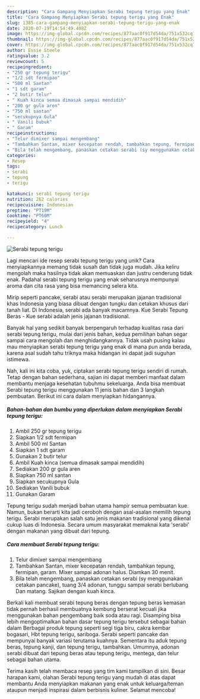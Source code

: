 ```yaml
---
description: "Cara Gampang Menyiapkan Serabi tepung terigu yang Enak"
title: "Cara Gampang Menyiapkan Serabi tepung terigu yang Enak"
slug: 1385-cara-gampang-menyiapkan-serabi-tepung-terigu-yang-enak
date: 2020-07-19T14:54:49.408Z
image: https://img-global.cpcdn.com/recipes/877aac0f917d54da/751x532cq70/serabi-tepung-terigu-foto-resep-utama.jpg
thumbnail: https://img-global.cpcdn.com/recipes/877aac0f917d54da/751x532cq70/serabi-tepung-terigu-foto-resep-utama.jpg
cover: https://img-global.cpcdn.com/recipes/877aac0f917d54da/751x532cq70/serabi-tepung-terigu-foto-resep-utama.jpg
author: Essie Steele
ratingvalue: 3.2
reviewcount: 5
recipeingredient:
- "250 gr tepung terigu"
- "1/2 sdt fermipan"
- "500 ml Santan"
- "1 sdt garam"
- "2 butir telur"
- " Kuah kinca semua dimasak sampai mendidih"
- "200 gr gula aren"
- "750 ml santan"
- "secukupnya Gula"
- " Vanili bubuk"
- " Garam"
recipeinstructions:
- "Telur dimixer sampai mengembang"
- "Tambahkan Santan, mixer kecepatan rendah, tambahkan tepung, fermipan, garam. Mixer sampai adonan halus. Diamkan 30 menit."
- "Bila telah mengembang, panaskan cetakan serabi (sy menggunakan cetakan pancake), tuang 3/4 adonan, tunggu sampai serabi berlubang Dan matang. Sajikan dengan kuah kinca."
categories:
- Resep
tags:
- serabi
- tepung
- terigu

katakunci: serabi tepung terigu 
nutrition: 262 calories
recipecuisine: Indonesian
preptime: "PT19M"
cooktime: "PT60M"
recipeyield: "4"
recipecategory: Lunch

---
```



![Serabi tepung terigu](https://img-global.cpcdn.com/recipes/877aac0f917d54da/751x532cq70/serabi-tepung-terigu-foto-resep-utama.jpg)

Lagi mencari ide resep serabi tepung terigu yang unik? Cara menyiapkannya memang tidak susah dan tidak juga mudah. Jika keliru mengolah maka hasilnya tidak akan memuaskan dan justru cenderung tidak enak. Padahal serabi tepung terigu yang enak seharusnya mempunyai aroma dan cita rasa yang bisa memancing selera kita.

Mirip seperti pancake, serabi atau serabi merupakan jajanan tradisional khas Indonesia yang biasa dibuat dengan tungku dan cetakan khusus dari tanah liat. Di Indonesia, serabi ada banyak macamnya. Kue Serabi Tepung Beras - Kue serabi adalah jenis jajanan tradisional.

Banyak hal yang sedikit banyak berpengaruh terhadap kualitas rasa dari serabi tepung terigu, mulai dari jenis bahan, kedua pemilihan bahan segar sampai cara mengolah dan menghidangkannya. Tidak usah pusing kalau mau menyiapkan serabi tepung terigu yang enak di mana pun anda berada, karena asal sudah tahu triknya maka hidangan ini dapat jadi suguhan istimewa.


Nah, kali ini kita coba, yuk, ciptakan serabi tepung terigu sendiri di rumah. Tetap dengan bahan sederhana, sajian ini dapat memberi manfaat dalam membantu menjaga kesehatan tubuhmu sekeluarga. Anda bisa membuat Serabi tepung terigu menggunakan 11 jenis bahan dan 3 langkah pembuatan. Berikut ini cara dalam menyiapkan hidangannya.

<!--inarticleads1-->

##### Bahan-bahan dan bumbu yang diperlukan dalam menyiapkan Serabi tepung terigu:

1. Ambil 250 gr tepung terigu
1. Siapkan 1/2 sdt fermipan
1. Ambil 500 ml Santan
1. Siapkan 1 sdt garam
1. Gunakan 2 butir telur
1. Ambil  Kuah kinca (semua dimasak sampai mendidih)
1. Sediakan 200 gr gula aren
1. Siapkan 750 ml santan
1. Siapkan secukupnya Gula
1. Sediakan  Vanili bubuk
1. Gunakan  Garam


Tepung terigu sudah menjadi bahan utama hampir semua pembuatan kue. Namun, bukan berarti kita jadi ceroboh dengan asal-asalan memilih tepung terigu. Serabi merupakan salah satu jenis makanan tradisional yang dikenal cukup luas di Indonesia. Secara umum masyarakat memaknai kata &#39;serabi&#39; dengan makanan yang dibuat dari tepung. 

<!--inarticleads2-->

##### Cara membuat Serabi tepung terigu:

1. Telur dimixer sampai mengembang
1. Tambahkan Santan, mixer kecepatan rendah, tambahkan tepung, fermipan, garam. Mixer sampai adonan halus. Diamkan 30 menit.
1. Bila telah mengembang, panaskan cetakan serabi (sy menggunakan cetakan pancake), tuang 3/4 adonan, tunggu sampai serabi berlubang Dan matang. Sajikan dengan kuah kinca.


Berkali kali membuat serabi tepung beras dengan tepung beras kemasan tidak pernah berhasil membuatnya kembung berserat kecuali jika menggunakan bahan pengembang baik soda atau ragi. Disamping bisa lebih mengoptimalkan bahan dasar tepung terigu tersebut sebagai bahan dalam Berbagai produk tepung seperti segi tiga biru, cakra kembar bogasari, Hbt tepung terigu, sariboga. Serabi seperti pancake dan mempunyai banyak variasi terutama kuahnya. Sementara itu aduk tepung beras, tepung kanji, dan tepung terigu, tambahkan. Umumnya, adonan serabi dibuat dari tepung beras atau tepung terigu, mentega, dan telur sebagai bahan utama. 

Terima kasih telah membaca resep yang tim kami tampilkan di sini. Besar harapan kami, olahan Serabi tepung terigu yang mudah di atas dapat membantu Anda menyiapkan makanan yang enak untuk keluarga/teman ataupun menjadi inspirasi dalam berbisnis kuliner. Selamat mencoba!
